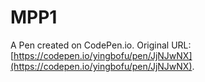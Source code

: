 # MPP1

A Pen created on CodePen.io. Original URL: [https://codepen.io/yingbofu/pen/JjNJwNX](https://codepen.io/yingbofu/pen/JjNJwNX).


